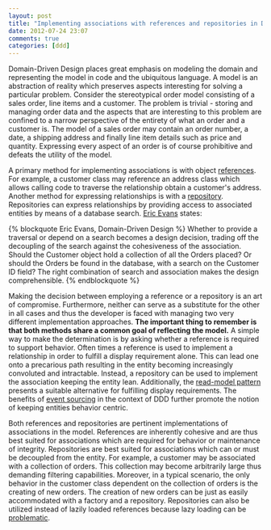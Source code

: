 ```yaml
---
layout: post
title: "Implementing associations with references and repositories in Domain-Driven Design (DDD)"
date: 2012-07-24 23:07
comments: true
categories: [ddd]
---
```

Domain-Driven Design places great emphasis on modeling the domain and representing the model in code and the ubiquitous language. A model is an abstraction of reality which preserves aspects interesting for solving a particular problem. Consider the stereotypical order model consisting of a sales order, line items and a customer. The problem is trivial - storing and managing order data and the aspects that are interesting to this problem are confined to a narrow perspective of the entirety of what an order and a customer is. The model of a sales order may contain an order number, a date, a shipping address and finally line item details such as price and quantity. Expressing every aspect of an order is of course prohibitive and defeats the utility of the model.

<!--more-->

A primary method for implementing associations is with object [references](http://blogs.msdn.com/b/ericlippert/archive/2011/03/07/references-and-pointers-part-one.aspx). For example, a customer class may reference an address class which allows calling code to traverse the relationship obtain a customer's address. Another method for expressing relationships is with a [repository](http://domaindrivendesign.org/node/123). Repositories can express relationships by providing access to associated entities by means of a database search. [Eric Evans](https://twitter.com/ericevans0/) states:

{% blockquote Eric Evans, Domain-Driven Design %}
Whether to provide a traversal or depend on a search becomes a design decision, trading off the decoupling of the search against the cohesiveness of the association. Should the Customer object hold a collection of all the Orders placed? Or should the Orders be found in the database, with a search on the Customer ID field? The right combination of search and association makes the design comprehensible.
{% endblockquote %}

Making the decision between employing a reference or a repository is an art of compromise. Furthermore, neither can serve as a substitute for the other in all cases and thus the developer is faced with managing two very different implementation approaches. __The important thing to remember is that both methods share a common goal of reflecting the model.__ A simple way to make the determination is by asking whether a reference is required to support behavior. Often times a reference is used to implement a relationship in order to fulfill a display requirement alone. This can lead one onto a precarious path resulting in the entity becoming increasingly convoluted and intractable. Instead, a repository can be used to implement the association keeping the entity lean. Additionally, the [read-model pattern](http://gorodinski.com/blog/2012/04/25/read-models-as-a-tactical-pattern-in-domain-driven-design-ddd/) presents a suitable alternative for fulfilling display requirements. The benefits of [event sourcing](http://martinfowler.com/eaaDev/EventSourcing.html) in the context of DDD further promote the notion of keeping entities behavior centric. 

Both references and repositories are pertinent implementations of associations in the model. References are inherently cohesive and are thus best suited for associations which are required for behavior or maintenance of integrity. Repositories are best suited for associations which can or must be decoupled from the entity. For example, a customer may be associated with a collection of orders. This collection may become arbitrarily large thus demanding filtering capabilities. Moreover, in a typical scenario, the only behavior in the customer class dependent on the collection of orders is the creating of new orders. The creation of new orders can be just as easily accommodated with a factory and a repository. Repositories can also be utilized instead of lazily loaded references because lazy loading can be [problematic](http://gorodinski.com/blog/2012/06/16/orm-lazy-loading-pitfalls/).
